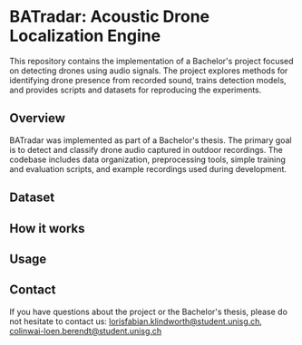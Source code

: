 # BATradar: Acoustic Drone Localization Engine

This repository contains the implementation of a Bachelor's project focused on detecting drones using audio signals. The project explores methods for identifying drone presence from recorded sound, trains detection models, and provides scripts and datasets for reproducing the experiments.

## Overview

BATradar was implemented as part of a Bachelor's thesis. The primary goal is to detect and classify drone audio captured in outdoor recordings. The codebase includes data organization, preprocessing tools, simple training and evaluation scripts, and example recordings used during development.

## Dataset

## How it works

## Usage

## Contact

If you have questions about the project or the Bachelor's thesis, please do not hesitate to contact us: lorisfabian.klindworth@student.unisg.ch, colinwai-loen.berendt@student.unisg.ch

